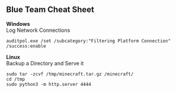 ## Blue Team Cheat Sheet

**Windows**  
Log Network Connections
```
auditpol.exe /set /subcategory:"Filtering Platform Connection" /success:enable
```

**Linux**  
Backup a Directory and Serve it
```
sudo tar -zcvf /tmp/minecraft.tar.gz /minecraft/
cd /tmp
sudo python3 -m http.server 4444
```
